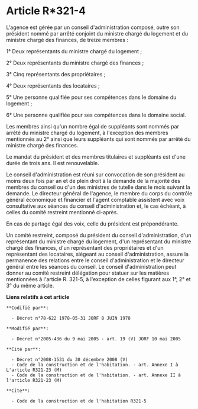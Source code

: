 # Article R*321-4

L'agence est gérée par un conseil d'administration composé, outre son président nommé par arrêté conjoint du ministre chargé
du logement et du ministre chargé des finances, de treize membres :

1° Deux représentants du ministre chargé du logement ;

2° Deux représentants du ministre chargé des finances ;

3° Cinq représentants des propriétaires ;

4° Deux représentants des locataires ;

5° Une personne qualifiée pour ses compétences dans le domaine du logement ;

6° Une personne qualifiée pour ses compétences dans le domaine social.

Les membres ainsi qu'un nombre égal de suppléants sont nommés par arrêté du ministre chargé du logement, à l'exception des
membres mentionnés au 2° ainsi que leurs suppléants qui sont nommés par arrêté du ministre chargé des finances.

Le mandat du président et des membres titulaires et suppléants est d'une durée de trois ans. Il est renouvelable.

Le conseil d'administration est réuni sur convocation de son président au moins deux fois par an et de plein droit à la
demande de la majorité des membres du conseil ou d'un des ministres de tutelle dans le mois suivant la demande. Le directeur
général de l'agence, le membre du corps du contrôle général économique et financier et l'agent comptable assistent avec voix
consultative aux séances du conseil d'administration et, le cas échéant, à celles du comité restreint mentionné ci-après.

En cas de partage égal des voix, celle du président est prépondérante.

Un comité restreint, composé du président du conseil d'administration, d'un représentant du ministre chargé du logement, d'un
représentant du ministre chargé des finances, d'un représentant des propriétaires et d'un représentant des locataires,
siégeant au conseil d'administration, assure la permanence des relations entre le conseil d'administration et le directeur
général entre les séances du conseil. Le conseil d'administration peut donner au comité restreint délégation pour statuer sur
les matières mentionnées à l'article R. 321-5, à l'exception de celles figurant aux 1°, 2° et 3° du même article.

**Liens relatifs à cet article**

	**Codifié par**:

	  - Décret n°78-622 1978-05-31 JORF 8 JUIN 1978

	**Modifié par**:

	  - Décret n°2005-436 du 9 mai 2005 - art. 19 (V) JORF 10 mai 2005

	**Cité par**:

	  - Décret n°2008-1531 du 30 décembre 2008 (V)
	  - Code de la construction et de l'habitation. - art. Annexe I à L'article R321-23 (M)
	  - Code de la construction et de l'habitation. - art. Annexe II à l'article R321-23 (M)

	**Cite**:

	  - Code de la construction et de l'habitation R321-5
